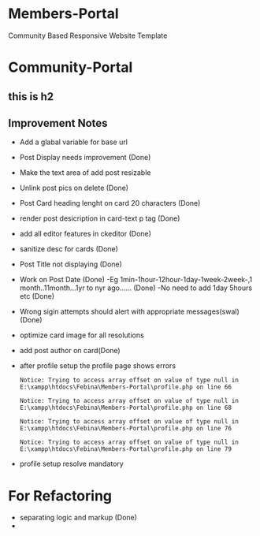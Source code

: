 # Members-Portal
Community Based Responsive Website Template
# Community-Portal
## this is h2


## Improvement Notes

- Add a glabal variable for base url 
- Post Display needs improvement (Done)
- Make the text area of add post resizable
- Unlink post pics on delete (Done)
- Post Card heading lenght on card 20 characters (Done)
- render post desicription in card-text p tag (Done)
- add all editor features in ckeditor (Done)
- sanitize desc for cards (Done)
- Post Title not displaying (Done)
- Work on Post Date (Done)
  -Eg 1min-1hour-12hour-1day-1week-2week-,1 month..11month...1yr to nyr ago...... (Done)
  -No need to add 1day 5hours etc (Done)
- Wrong sigin attempts should alert with appropriate messages(swal) (Done)
- optimize card image for all resolutions
- add post author on card(Done)
- after profile setup the profile page shows errors 

      Notice: Trying to access array offset on value of type null in E:\xampp\htdocs\Febina\Members-Portal\profile.php on line 66

      Notice: Trying to access array offset on value of type null in E:\xampp\htdocs\Febina\Members-Portal\profile.php on line 68

      Notice: Trying to access array offset on value of type null in E:\xampp\htdocs\Febina\Members-Portal\profile.php on line 76

      Notice: Trying to access array offset on value of type null in E:\xampp\htdocs\Febina\Members-Portal\profile.php on line 79

- profile setup resolve mandatory 

# For Refactoring 

- separating logic and markup (Done)
- 